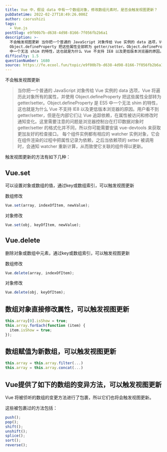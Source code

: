 ```yaml
---
title: Vue 中，假设 data 中有一个数组对象，修改数组元素时，是否会触发视图更新？
pubDatetime: 2022-02-27T18:49:26.000Z
author: caorushizi
tags:
  - Vue.js
postSlug: e9f00b7b-d638-4d98-8166-7f056fb2b6a1
description: >-
  不会触发视图更新 当你把一个普通的 JavaScript 对象传给 Vue 实例的 data 选项，Vue 将遍历此对象所有的属性，并使用
  Object.defineProperty 把这些属性全部转为 getter/setter。Object.defineProperty 是 ES5
  中一个无法 shim 的特性，这也就是为什么 Vue 不支持 IE8 以及更低版本浏览器的原因。用户看不到 ge
difficulty: 1.5
questionNumber: 1680
source: https://fe.ecool.fun/topic/e9f00b7b-d638-4d98-8166-7f056fb2b6a1
---
```


不会触发视图更新

> 当你把一个普通的 JavaScript 对象传给 Vue 实例的 data 选项，Vue 将遍历此对象所有的属性，并使用 Object.defineProperty 把这些属性全部转为 getter/setter。Object.defineProperty 是 ES5 中一个无法 shim 的特性，这也就是为什么 Vue 不支持 IE8 以及更低版本浏览器的原因。用户看不到 getter/setter，但是在内部它们让 Vue 追踪依赖，在属性被访问和修改时通知变化。这里需要注意的问题是浏览器控制台在打印数据对象时 getter/setter 的格式化并不同，所以你可能需要安装 vue-devtools 来获取更加友好的检查接口。 每个组件实例都有相应的 watcher 实例对象，它会在组件渲染的过程中把属性记录为依赖，之后当依赖项的 setter 被调用时，会通知 watcher 重新计算，从而致使它关联的组件得以更新。

触发视图更新的方法有如下几种：

## Vue.set

可以设置对象或数组的值，通过key或数组索引，可以触发视图更新

数组修改

```js
Vue.set(array, indexOfItem, newValue);
```

对象修改

```js
Vue.set(obj, keyOfItem, newValue);
```



## Vue.delete

删除对象或数组中元素，通过key或数组索引，可以触发视图更新

数组修改

```js
Vue.delete(array, indexOfItem);
```

对象修改

```js
Vue.delete(obj, keyOfItem);
```



## 数组对象直接修改属性，可以触发视图更新

```js
this.array[0].isShow = true;
this.array.forEach(function (item) {
  item.isShow = true;
});
```

## 数组赋值为新数组，可以触发视图更新

```js
this.array = this.array.filter(...)
this.array = this.array.concat(...)
```



## Vue提供了如下的数组的变异方法，可以触发视图更新

Vue 将被侦听的数组的变更方法进行了包裹，所以它们也将会触发视图更新。

这些被包裹过的方法包括：

```js
push();
pop();
shift();
unshift();
splice();
sort();
reverse();
```
